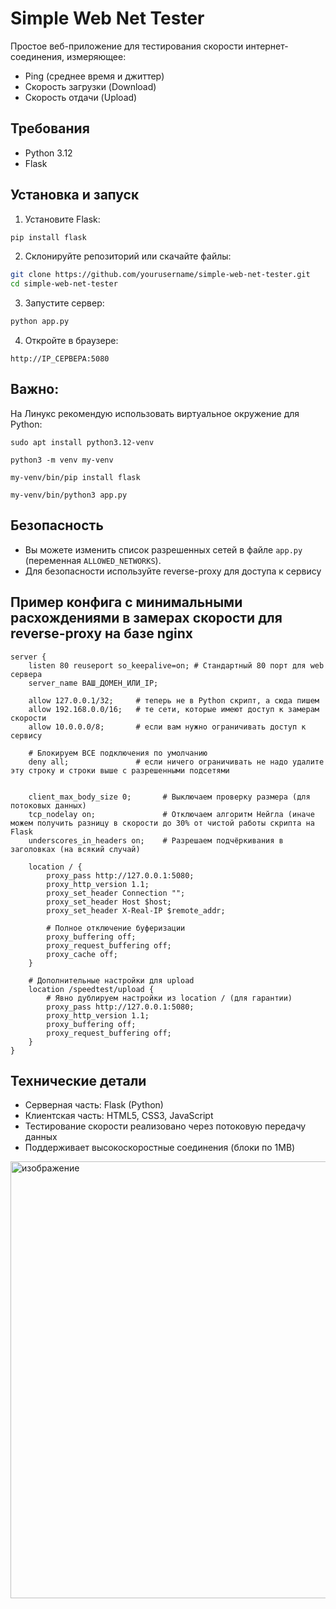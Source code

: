 # Simple Web Net Tester

Простое веб-приложение для тестирования скорости интернет-соединения, измеряющее:
- Ping (среднее время и джиттер)
- Скорость загрузки (Download)
- Скорость отдачи (Upload)

## Требования
- Python 3.12
- Flask

## Установка и запуск

1. Установите Flask:
```bash
pip install flask
```

2. Склонируйте репозиторий или скачайте файлы:
```bash
git clone https://github.com/yourusername/simple-web-net-tester.git
cd simple-web-net-tester
```

3. Запустите сервер:
```bash
python app.py
```

4. Откройте в браузере:
```
http://IP_СЕРВЕРА:5080
```

## Важно:
На Линукс рекомендую использовать виртуальное окружение для Python:

```
sudo apt install python3.12-venv

python3 -m venv my-venv

my-venv/bin/pip install flask

my-venv/bin/python3 app.py
```

## Безопасность
- Вы можете изменить список разрешенных сетей в файле `app.py` (переменная `ALLOWED_NETWORKS`).
- Для безопасности используйте reverse-proxy для доступа к сервису

## Пример конфига с минимальными расхождениями в замерах скорости для reverse-proxy на базе nginx
```
server {
    listen 80 reuseport so_keepalive=on; # Стандартный 80 порт для web сервера
    server_name ВАШ_ДОМЕН_ИЛИ_IP;

    allow 127.0.0.1/32;     # теперь не в Python скрипт, а сюда пишем 
    allow 192.168.0.0/16;   # те сети, которые имеют доступ к замерам скорости
    allow 10.0.0.0/8;       # если вам нужно ограничивать доступ к сервису

    # Блокируем ВСЕ подключения по умолчанию
    deny all;               # если ничего ограничивать не надо удалите эту строку и строки выше с разрешенными подсетями


    client_max_body_size 0;       # Выключаем проверку размера (для потоковых данных)
    tcp_nodelay on;               # Отключаем алгоритм Нейгла (иначе можем получить разницу в скорости до 30% от чистой работы скрипта на Flask
    underscores_in_headers on;    # Разрешаем подчёркивания в заголовках (на всякий случай)

    location / {
        proxy_pass http://127.0.0.1:5080;
        proxy_http_version 1.1;
        proxy_set_header Connection "";
        proxy_set_header Host $host;
        proxy_set_header X-Real-IP $remote_addr;

        # Полное отключение буферизации
        proxy_buffering off;
        proxy_request_buffering off;
        proxy_cache off;
    }

    # Дополнительные настройки для upload
    location /speedtest/upload {
        # Явно дублируем настройки из location / (для гарантии)
        proxy_pass http://127.0.0.1:5080;
        proxy_http_version 1.1;
        proxy_buffering off;
        proxy_request_buffering off;
    }
}
```


## Технические детали
- Серверная часть: Flask (Python)
- Клиентская часть: HTML5, CSS3, JavaScript
- Тестирование скорости реализовано через потоковую передачу данных
- Поддерживает высокоскоростные соединения (блоки по 1MB)

<img width="1132" height="699" alt="изображение" src="https://github.com/user-attachments/assets/9f95cb79-023d-43db-88b0-7e0048ad7d3d" />
